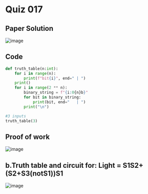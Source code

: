 # Quiz 017
## Paper Solution
![image](https://github.com/user-attachments/assets/dbbfc2f3-d6d8-4290-bb8d-18d7711f4724)

## Code
```.py
def truth_table(n:int):
    for i in range(n):
        print(f"bit{i}", end=" | ")
    print()
    for i in range(2 ** n):
        binary_string = f"{i:0{n}b}"
        for bit in binary_string:
            print(bit, end="   | ")
        print("\n")

#3 inputs
truth_table(3)
```
## Proof of work
![image](https://github.com/user-attachments/assets/96bccf39-9179-49e6-b9ad-bdc71ca1dc20)

## b.Truth table and circuit for: Light = S1S2+(S2+S3(notS1))S1 
![image](https://github.com/user-attachments/assets/74285339-177e-49b6-b1fc-b159e013a06c)
